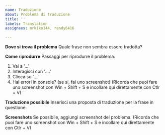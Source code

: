 ```yaml
---
name: Traduzione
about: Problema di traduzione
title: ''
labels: Translation
assignees: mrkiko144, rendy6416

---
```


**Dove si trova il problema**
Quale frase non sembra essere tradotta?

**Come riprodurre**
Passaggi per riprodurre il problema:
1. Vai a '...'
2. Interagisci con '....'
3. Clicca su '....'
4. Hai errori in console? (se si, fai uno screenshot)
(Ricorda che puoi fare uno screenshot con Win + Shift + S e incollare qui direttamente con Ctlr + V)

**Traduzione possibile**
Inserisci una proposta di traduzione per la frase in questione.

**Screenshots**
Se possibile, aggiungi screenshot del problema.
(Ricorda che puoi fare uno screenshot con Win + Shift + S e incollare qui direttamente con Ctlr + V)
